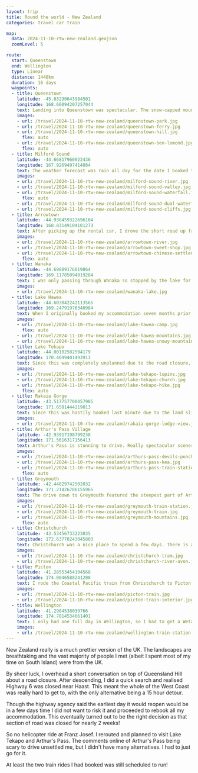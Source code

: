 ```yaml
---
layout: trip
title: Round the world - New Zealand
categories: travel car train

map:
  data: 2024-11-10-rtw-new-zealand.geojson
  zoomLevel: 5

route:
  start: Queenstown
  end: Wellington
  type: Linear
  distance: 1440km
  duration: 16 days
  waypoints:
  - title: Queenstown
    latitude: -45.03290643984501
    longitude: 168.66094207257044
    text: Landing into Queenstown was spectacular. The snow-capped mountains and crisp fresh air was delightful. I planned five nights in Queenstown to acclimatise and get some hikes in. I walked around Queenstown Park, climbed Queenstown Hill and hiked up to Ben Lomond Saddle. The final stretch to Ben Lomond Summit was beyond my fitness level - the month of eating in Japan prior added some grams back on. Though Queenstown is well known for adventure sports, I unfortunately was not brave enough to try bungee jumping or paragliding.
    images:
    - url: /travel/2024-11-10-rtw-new-zealand/queenstown-park.jpg
    - url: /travel/2024-11-10-rtw-new-zealand/queenstown-ferry.jpg
    - url: /travel/2024-11-10-rtw-new-zealand/queenstown-hill.jpg
      flex: auto
    - url: /travel/2024-11-10-rtw-new-zealand/queenstown-ben-lomond.jpg
      flex: auto
  - title: Milford Sound
    latitude: -44.66817960022436
    longitude: 167.9269497414084
    text: The weather forecast was rain all day for the date I booked the tour to Milford Sound. I was tempted to change the date, but after some research it turned out rain was perfect conditions to visit! I was glad to book a tour as driving for 10 hours in one day on single lane twisty roads did not sound like fun. The tour guide was great and we stopped off at many places en route to Milford Sound. We hopped onto a cruise boat and took on the full force of the wind and rain to be rewarded with so many powerful waterfalls, penguins and seals. All in all, the fjordlands are an amazing place full of incredible scenery.
    images:
    - url: /travel/2024-11-10-rtw-new-zealand/milford-sound-river.jpg
    - url: /travel/2024-11-10-rtw-new-zealand/milford-sound-valley.jpg
    - url: /travel/2024-11-10-rtw-new-zealand/milford-sound-waterfall.jpg
      flex: auto
    - url: /travel/2024-11-10-rtw-new-zealand/milford-sound-dual-waterfall.jpg
    - url: /travel/2024-11-10-rtw-new-zealand/milford-sound-cliffs.jpg
  - title: Arrowtown
    latitude: -44.938459322696104
    longitude: 168.83149104101273
    text: After picking up the rental car, I drove the short road up from Queenstown to Arrowtown. The small village was very quaint - there is a nice loop to walk along the river and back through the main high street. Would recommend stopping by the sweet shop! The Chinese Settlement is also interesting to visit to learn a different side to the gold rush.
    images:
    - url: /travel/2024-11-10-rtw-new-zealand/arrowtown-river.jpg
    - url: /travel/2024-11-10-rtw-new-zealand/arrowtown-sweet-shop.jpg
    - url: /travel/2024-11-10-rtw-new-zealand/arrowtown-chinese-settlement.jpg
      flex: auto
  - title: Wanaka
    latitude: -44.69889176019864
    longitude: 169.11785094919284
    text: I was only passing through Wanaka so stopped by the lake for a short break and managed to get some nice photos of 'that Wanaka tree' which sits serenely in the lake. The mountain backdrop and lake foreground will feature a lot in any road trip through New Zealand's South Island.
    images:
    - url: /travel/2024-11-10-rtw-new-zealand/wanaka-lake.jpg
  - title: Lake Hawea
    latitude: -44.603842242113565
    longitude: 169.24791976340984
    text: When I originally booked my accommodation seven months prior, a lot of hotels were already gone or incredibly expensive in the Wanaka area. Thus, I ended up booked a lakeside cabin in Lake Hawea campsite. Though I would not have my camping gear with me, the cabin was well set up with electricity and a small kitchen! The views out of the window were amazing and the weather held up until sunset when the heavens opened. Given the temperatures plummeted at night I was very glad to not be in a tent or a campervan.
    images:
    - url: /travel/2024-11-10-rtw-new-zealand/lake-hawea-camp.jpg
      flex: auto
    - url: /travel/2024-11-10-rtw-new-zealand/lake-hawea-mountains.jpg
    - url: /travel/2024-11-10-rtw-new-zealand/lake-hawea-snowy-mountains.jpg
  - title: Lake Tekapo
    latitude: -44.00102582594179
    longitude: 170.4699401493913
    text: Since this was completely unplanned due to the road closure, I did not know what to expect from Lake Tekapo. Afterwards, this may have been the highlight of New Zealand for two reasons. Firstly, the hike up to Mt John Observatory was a great early morning workout. The descent via the lake shore was phenomenal and offered breathtaking views. Secondly, there is a small truck in a car park which sells the best fish and chips I have tasted in many many years. Seriously. The batter is light, crisp and brilliantly seasoned. The coleslaw is a nice touch to cut through the oil. Plus the views of Lake Tekapo when you eat is the cherry on top.
    images:
    - url: /travel/2024-11-10-rtw-new-zealand/lake-tekapo-lupins.jpg
    - url: /travel/2024-11-10-rtw-new-zealand/lake-tekapo-church.jpg
    - url: /travel/2024-11-10-rtw-new-zealand/lake-tekapo-hike.jpg
      flex: auto
  - title: Rakaia Gorge
    latitude: -43.517757700457985
    longitude: 171.6581444219813
    text: Since this was hastily booked last minute due to the land slips on highway 6, I randomly picked a place en route from Lake Tekapo to Arthur's Pass to break up the drive. I booked a couple nights here to take a rest day without much thought. There is not too much to do around here outside of ski season - the town of Methven is nice to stroll around with a well advertised 12km walking loop. Rakaia Gorge itself is nice to look out, just be careful of the water levels.
    images:
    - url: /travel/2024-11-10-rtw-new-zealand/rakaia-gorge-lodge-view.jpg
  - title: Arthur's Pass Village
    latitude: -42.93917198799238
    longitude: 171.5616317156413
    text: Arthur's Pass is stunning to drive. Really spectacular scenery at every turn, and there are many many turns! It is common to be stuck behind a slow vehicle; kudos to all the lorry drivers, I would certainly not be able to drive such large vehicles on small twisty roads. Upon arriving at Arthur's Pass Village, the hike up to Devil's Punchbowl waterfall is a must. There are many steps up and down though. Back in the village, the cafes are worth a visit also. I stayed a night in a nice place overlooking the railway station and had a fun time spotting the TranzAlpine train I will take the next day.
    images:
    - url: /travel/2024-11-10-rtw-new-zealand/arthurs-pass-devils-punchbowl-falls.jpg
    - url: /travel/2024-11-10-rtw-new-zealand/arthurs-pass-kea.jpg
    - url: /travel/2024-11-10-rtw-new-zealand/arthurs-pass-train-station.jpg
      flex: auto
  - title: Greymouth
    latitude: -42.44829742502032
    longitude: 171.21426786155965
    text: The drive down to Greymouth featured the steepest part of Arthur's Pass. Torrential rain made it even more scary. There are some places to pull up and stop to take photos, but when it is raining, you really just want to make it down the mountain safely. Hire car drop off at Greymouth train station was simple and check in for the TranzAlpine train was straight forward. Soon enough, I was on my way back through Arthur's Pass and across to Christchurch.
    images:
    - url: /travel/2024-11-10-rtw-new-zealand/greymouth-train-station.jpg
    - url: /travel/2024-11-10-rtw-new-zealand/greymouth-train.jpg
    - url: /travel/2024-11-10-rtw-new-zealand/greymouth-mountains.jpg
      flex: auto
  - title: Christchurch
    latitude: -43.53456733223035
    longitude: 172.63778243045803
    text: Christchurch was a nice place to spend a few days. There is ample to see and do in the CBD as well as easy bus rides away to the coast. The affects of the earthquakes are obvious for all to see - there are many car parking lots where buildings used to be, and the constant hum of building works provides a glimpse into what Christchurch might look like in the future. A tranquil stroll along the River Avon is highly recommended as well as breakfast in Riverside Market.
    images:
    - url: /travel/2024-11-10-rtw-new-zealand/christchurch-tram.jpg
    - url: /travel/2024-11-10-rtw-new-zealand/christchurch-river-avon.jpg
  - title: Picton
    latitude: -41.28553454194568
    longitude: 174.0046588241208
    text: I rode the Coastal Pacific train from Christchurch to Picton in Scenic Plus class (Scenic class was fully booked for my dates). There weren't many passengers so we all had our own table and the service was incredible. We were constantly given drinks and the food was very tasty and served at good intervals. The staff were engaging and conversed with all the passengers one by one. Both the TranzAlpine and and Coastal Pacific trains are considered tourist trains so I would recommend going Scenic Plus class - having travelled in both classes, the difference is worth the extra price, especially when there are not many trains in New Zealand. The Coastal Pacific links up with the Interislander ferry over to Wellington, so checked in luggage can automatically be transferred across for your convenience.
    images:
    - url: /travel/2024-11-10-rtw-new-zealand/picton-train.jpg
    - url: /travel/2024-11-10-rtw-new-zealand/picton-train-interior.jpg
  - title: Wellington
    latitude: -41.2904538039766
    longitude: 174.7814534661401
    text: I only had one full day in Wellington, so I had to get a Weta Workshop tour in. Pick up in the city centre was easy and enjoyable. We even had time to stop off at The Roxy Cinema! The Weta tour itself was amazing. It was so cool to see so many props - the cave trolls and the Sauron models were the highlights for me. The rest of the day was spent in the Te Papa museum and a stroll along the waterfront to wrap up a wonderful trip to New Zealand.
    images:
    - url: /travel/2024-11-10-rtw-new-zealand/wellington-train-station.jpg
---
```


New Zealand really is a much prettier version of the UK. The landscapes are breathtaking and the vast majority of people I met (albeit I spent most of my time on South Island) were from the UK.

By sheer luck, I overhead a short conversation on top of Queensland Hill about a road closure. After descending, I did a quick search and realised Highway 6 was closed near Haast. This meant the whole of the West Coast was really hard to get to, with the only alternative being a 15 hour detour.

Though the highway agency said the earliest day it would reopen would be in a few days time I did not want to risk it and proceeded to rebook all my accommodation. This eventually turned out to be the right decision as that section of road was closed for nearly 2 weeks!

So no helicopter ride at Franz Josef. I rerouted and planned to visit Lake Tekapo and Arthur's Pass. The comments online of Arthur's Pass being scary to drive unsettled me, but I didn't have many alternatives. I had to just go for it.

At least the two train rides I had booked was still scheduled to run!
